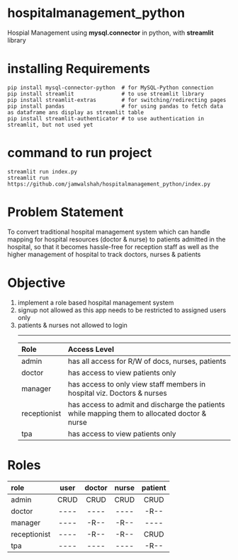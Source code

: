 # hospitalmanagement_python
Hospial Management using **mysql.connector** in python, with **streamlit** library

# installing Requirements
```
pip install mysql-connector-python  # for MySQL-Python connection
pip install streamlit               # to use streamlit library
pip install streamlit-extras        # for switching/redirecting pages
pip install pandas                  # for using pandas to fetch data as dataframe ans display as streamlit table
pip install streamlit-authenticator # to use authentication in streamlit, but not used yet

```
# command to run project
```
streamlit run index.py
streamlit run https://github.com/jamwalshah/hospitalmanagement_python/index.py
```
# Problem Statement
To convert traditional hospital management system which can
	handle mapping for hospital resources (doctor & nurse) to patients admitted 
	in the hospital, so that it becomes hassle-free for reception staff 
	as well as the higher management of hospital to track doctors, nurses & patients
  
# Objective
<ol>
  <li> implement a role based hospital management system </li>
	<li> signup not allowed as this app needs to be restricted to assigned users only </li>
  <li> patients & nurses not allowed to login </li>
  
  ---
  
  | Role | Access Level |
  | :--- | :---        |
  | admin | has all access for R/W of docs, nurses, patients | 
  | doctor | has access to view patients only | 
  | manager | has access to only view staff members in hospital viz. Doctors & nurses | 
  | receptionist | has access to admit and discharge the patients while mapping them to allocated doctor & nurse | 
  | tpa | has access to view patients only | 
  
</ol>

# Roles
| role		 | user	 | doctor	 | nurse	 | patient	 | 
| :--- | :---: | :---: | :---:	 | :---: | 
| admin		 | CRUD	 | CRUD		 | CRUD		 | CRUD		 | 
| doctor	 | ----	 | ----		 | ----		 | -R-- 	 | 
| manager	 | ----	 | -R--		 | -R--		 | ----		 | 
| receptionist	 | ----	 | -R--		 | -R--		 | CRUD		 | 
| tpa		 | ----	 | ----		 | ----		 | -R--		 | 
